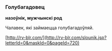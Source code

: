### Голубагадовец
**назоўнік, мужчынскі род**

Чалавек, які займаецца голубагадоўляй.

<a rel="author">[http://rv-blr.com/](http://rv-blr.com/slounik.jsp?letterId=0&maskId=0&pageId=720)</a>
